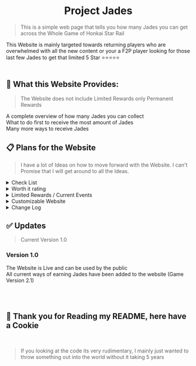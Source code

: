 <h1 align="center">Project Jades</h1>

> This is a simple web page that tells you how many Jades you can get across the Whole Game of Honkai Star Rail

This Website is mainly targeted towards returning players who are overwhelmed with all the new content
or your a F2P player looking for those last few Jades to get that limited 5 Star ⭐⭐⭐⭐⭐
<br>
<br>
## 🎲 What this Website Provides:
> The Website does not include Limited Rewards only Permanent Rewards

<summary>A complete overview of how many Jades you can collect</summary>
<summary>What to do first to receive the most amount of Jades</summary>
<summary>Many more ways to receive Jades</summary>




## 📋 Plans for the Website
> I have a lot of Ideas on how to move forward with the Website. I can't Promise that I will get around to all the Ideas.


<details>
<summary>Check List</summary>
<p>

> for users to check what they haven't done

</p>
</details>

<details>
<summary>Worth it rating</summary>
<p>

> Attached to each section showing how worth your time it is to complete from "Not Worth It" to "Do This First"

</p>
</details>

<details>
<summary>Limited Rewards / Current Events</summary>
<p>

> Adding Limited Rewards and Current Events that are going on

</p>
</details>

<details>
<summary>Customizable Website</summary>
<p>

> Allowing Users to change the Aesthetic of the Website like Wallpapers and color slides

</p>
</details>

<details>
<summary>Change Log</summary>
<p>

> All the Changes that have been done to the Website like Updates and bugs

</p>
</details>


## ✅ Updates
> Current Version 1.0

<h3>Version 1.0</h3>
<summary>The Website is Live and can be used by the public</summary>
<summary>All current ways of earning Jades have been added to the website (Game Version 2.1)</summary>

<br><br>

## 🍪 Thank you for Reading my README, here have a Cookie 
<br>

> If you looking at the code its very rudimentary, I mainly just wanted to throw something out into the world without it taking 5 years
